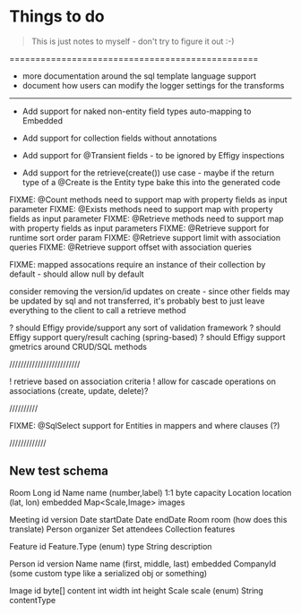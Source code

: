 
# Things to do

> This is just notes to myself - don't try to figure it out :-)


================================================

* more documentation around the sql template language support
* document how users can modify the logger settings for the transforms

---------------------------------------------

* Add support for naked non-entity field types auto-mapping to Embedded
* Add support for collection fields without annotations
* Add support for @Transient fields - to be ignored by Effigy inspections

* Add support for the retrieve(create()) use case - maybe if the return type of a @Create is the Entity type bake this into the generated code

FIXME: @Count methods need to support map with property fields as input parameter
FIXME: @Exists methods need to support map with property fields as input parameter
FIXME: @Retrieve methods need to support map with property fields as input parameters
FIXME: @Retrieve support for runtime sort order param
FIXME: @Retrieve support limit with association queries
FIXME: @Retrieve support offset with association queries

FIXME: mapped assocations require an instance of their collection by default - should allow null by default

consider removing the version/id updates on create - since other fields may be updated by sql and not transferred, it's probably best to just leave
everything to the client to call a retrieve method

? should Effigy provide/support any sort of validation framework
? should Effigy support query/result caching (spring-based)
? should Effigy support gmetrics around CRUD/SQL methods

/////////////////////////

! retrieve based on association criteria
! allow for cascade operations on associations (create, update, delete)?

//////////

FIXME: @SqlSelect support for Entities in mappers and where clauses (?)


/////////////

## New test schema

Room
    Long id
    Name name (number,label) 1:1
    byte capacity
    Location location (lat, lon) embedded
    Map<Scale,Image> images
    
Meeting
    id 
    version
    Date startDate
    Date endDate
    Room room (how does this translate)
    Person organizer
    Set<Person> attendees
    Collection<Feature> features
    
Feature
    id
    Feature.Type (enum) type
    String description
    
Person
    id
    version
    Name name (first, middle, last) embedded
    CompanyId (some custom type like a serialized obj or something)
    
Image
    id
    byte[] content
    int width
    int height
    Scale scale (enum)
    String contentType